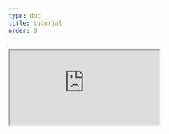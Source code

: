 ```yaml
---
type: doc
title: tutorial
order: 0
---
```


<iframe class="editor" src="https://grimoiregl.github.io/grimoire.gl-example#tutorial"></iframe>
